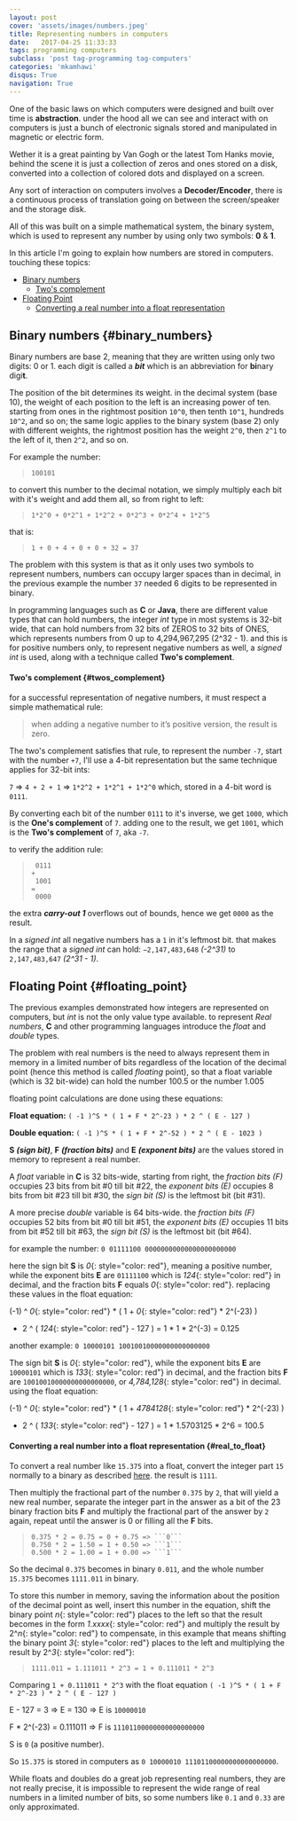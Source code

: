 ```yaml
---
layout: post
cover: 'assets/images/numbers.jpeg'
title: Representing numbers in computers
date:   2017-04-25 11:33:33
tags: programming computers
subclass: 'post tag-programming tag-computers'
categories: 'mkamhawi'
disqus: True
navigation: True
---
```


One of the basic laws on which computers were designed and built over time is
**abstraction**. under the hood all we can see and interact with on computers
is just a bunch of electronic signals stored and manipulated in magnetic or
electric form.

Wether it is a great painting by Van Gogh or the latest Tom Hanks movie,
behind the scene it is just a collection of zeros and ones stored on a disk,
converted into a collection of colored dots and displayed on a screen.  

Any sort of interaction on computers involves a **Decoder/Encoder**, there
is a continuous process of translation going on between the screen/speaker and
the storage disk.

All of this was built on a simple mathematical system, the binary system, which
is used to represent any number by using only two symbols: **0** & **1**.

In this article I'm going to explain how numbers are stored in computers. touching
these topics:

* [Binary numbers](#binary_numbers)
  * [Two's complement](#twos_complement)
* [Floating Point](#floating_point)
  * [Converting a real number into a float representation](#real_to_float)


## Binary numbers {#binary_numbers}

Binary numbers are base 2, meaning that they are written using only two digits:
0 or 1. each digit is called a ***bit*** which is an abbreviation for **bi**nary
digi**t**.

The position of the bit determines its weight. in the decimal system (base 10),
the weight of each position to the left is an increasing power of ten.
starting from ones in the rightmost position ```10^0```, then tenth ```10^1```,
hundreds ```10^2```, and so on; the same logic applies to the binary system (base 2)
only with different weights, the rightmost position has the weight ```2^0```,
then ```2^1``` to the left of it, then ```2^2```, and so on.

For example the number:

>     100101

to convert this number to the decimal notation, we simply multiply each bit with
it's weight and add them all, so from right to left:

>     1*2^0 + 0*2^1 + 1*2^2 + 0*2^3 + 0*2^4 + 1*2^5

that is:

>     1 + 0 + 4 + 0 + 0 + 32 = 37

The problem with this system is that as it only uses two symbols to represent numbers,
numbers can occupy larger spaces than in decimal, in the previous example the number ```37```
needed 6 digits to be represented in binary.

In programming languages such as **C** or **Java**, there are different value types
that can hold numbers, the integer *int* type in most systems is 32-bit wide,
that can hold numbers from 32 bits of ZEROS to 32 bits of ONES, which represents numbers
from 0 up to 4,294,967,295 (2^32 - 1). and this is for positive numbers only,
to represent negative numbers as well, a *signed int* is used, along with a
technique called **Two's complement**.

#### Two's complement {#twos_complement}

for a successful representation of negative numbers, it must respect a simple
mathematical rule:

> when adding a negative number to it’s positive version, the result is zero.

The two's complement satisfies that rule, to represent the number ```-7```, start
with the number ```+7```, I'll use a 4-bit representation but the same
technique applies for 32-bit ints:

```7``` => ```4 + 2 + 1``` => ```1*2^2 + 1*2^1 + 1*2^0``` which, stored in a 4-bit
word is ```0111```.

By converting each bit of the number ```0111``` to it's inverse, we get ```1000```,
which is the **One's complement** of ```7```. adding one to the result, we get ```1001```,
which is the **Two's complement** of ```7```, aka ```-7```.

to verify the addition rule:

>      0111
>     +
>      1001
>     =
>      0000

the extra ***carry-out 1*** overflows out of bounds, hence we get ```0000``` as the result.


In a *signed int* all negative numbers has a ```1``` in it's leftmost bit. that
makes the range that a *signed int* can hold: ```−2,147,483,648``` *(-2^31)* to
```2,147,483,647``` *(2^31 - 1)*.

## Floating Point {#floating_point}

The previous examples demonstrated how integers are represented on computers, but
*int* is not the only value type available. to represent *Real numbers*, **C** and
other programming languages introduce the *float* and *double* types.

The problem with real numbers is the need to always represent them in memory
in a limited number of bits regardless of the location of the decimal point
(hence this method is called *floating* point), so that a float variable
(which is 32 bit-wide) can hold the number 100.5 or the number 1.005

floating point calculations are done using these equations:

**Float equation:** ```( -1 )^S * ( 1 + F * 2^-23 ) * 2 ^ ( E - 127 )```

**Double equation:** ```( -1 )^S * ( 1 + F * 2^-52 ) * 2 ^ ( E - 1023 )```

**S** ***(sign bit)***, **F** ***(fraction bits)*** and **E** ***(exponent bits)***
are the values stored in memory to represent a real number.

A *float* variable in **C** is 32 bits-wide, starting from right, the *fraction bits (F)*
occupies 23 bits from bit #0 till bit #22, the *exponent bits (E)* occupies 8 bits
from bit #23 till bit #30, the *sign bit (S)* is the leftmost bit (bit #31).

A more precise *double* variable is 64 bits-wide. the *fraction bits (F)* occupies
52 bits from bit #0 till bit #51, the *exponent bits (E)* occupies 11 bits from
bit #52 till bit #63, the *sign bit (S)* is the leftmost bit (bit #64).

for example the number: ```0 01111100 00000000000000000000000```

here the sign bit **S** is *0*{: style="color: red"}, meaning a positive number,
while the exponent bits **E** are ```01111100``` which is *124*{: style="color: red"}
in decimal, and the fraction bits **F** equals *0*{: style="color: red"}. replacing
these values in the float equation:

(-1) ^ *0*{: style="color: red"} * ( 1 + *0*{: style="color: red"} * 2^(-23) )
* 2 ^ ( *124*{: style="color: red"} - 127 ) = 1 * 1 * 2^(-3) = 0.125

another example: ```0 10000101 10010010000000000000000```

The sign bit **S** is *0*{: style="color: red"}, while the exponent bits **E** are
```10000101``` which is *133*{: style="color: red"} in decimal, and the fraction
bits **F** are ```10010010000000000000000```, or *4,784,128*{: style="color: red"}
in decimal. using the float equation:

(-1) ^ *0*{: style="color: red"} * ( 1 + *4784128*{: style="color: red"} * 2^(-23) )
* 2 ^ ( *133*{: style="color: red"} - 127 ) = 1 * 1.5703125 * 2^6 = 100.5

#### Converting a real number into a float representation {#real_to_float}

To convert a real number like ```15.375``` into a float, convert the integer part ```15```
normally to a binary as described [here](#binary_numbers). the result is ```1111```.

Then multiply the fractional part of the number ```0.375``` by ```2```, that will yield
a new real number, separate the integer part in the answer as a bit of the 23 binary
fraction bits **F** and multiply the fractional part of the answer by ```2``` again,
repeat until the answer is 0 or filling all the **F** bits.

>     0.375 * 2 = 0.75 = 0 + 0.75 => ```0```
>     0.750 * 2 = 1.50 = 1 + 0.50 => ```1```
>     0.500 * 2 = 1.00 = 1 + 0.00 => ```1```

So the decimal ```0.375``` becomes in binary ```0.011```, and the whole number
```15.375``` becomes ```1111.011``` in binary.

To store this number in memory, saving the information about the position of the decimal
point as well, insert this number in the equation, shift the binary point *n*{: style="color: red"}
places to the left so that the result becomes in the form *1.xxxx*{: style="color: red"}
and multiply the result by 2^*n*{: style="color: red"} to compensate, in this example
that means shifting the binary point *3*{: style="color: red"} places to the left
and multiplying the result by 2^*3*{: style="color: red"}:

>     1111.011 = 1.111011 * 2^3 = 1 + 0.111011 * 2^3

Comparing ```1 + 0.111011 * 2^3``` with the float equation
```( -1 )^S * ( 1 + F * 2^-23 ) * 2 ^ ( E - 127 )```

E - 127 = 3 => E = 130 => E is ```10000010```

F * 2^(-23) = 0.111011 => F is ```11101100000000000000000```

S is ```0``` (a positive number).

So ```15.375``` is stored in computers as ```0 10000010 11101100000000000000000```.

While floats and doubles do a great job representing real numbers, they are not
really precise, it is impossible to represent the wide range of real numbers in a
limited number of bits, so some numbers like ```0.1``` and ```0.33``` are only
approximated.
